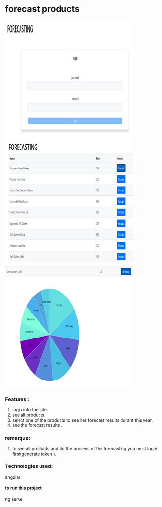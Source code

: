 # forecast products



<p align="justify">

<img src="https://github.com/architectureLogiciel/forecastui/blob/main/login%20page.PNG" width="420" height="400" />

<img src="https://github.com/architectureLogiciel/forecastui/blob/main/table%20products.PNG" width="420" height="400" />

<img src="https://github.com/architectureLogiciel/forecastui/blob/main/forecast%20result.PNG" width="420" height="400" />
</p>

### Features :
1. login into the site.
2. see all products.
3. select one of the products to see her forecast results durant this year.
4. see the forecast results .

### remarque:
1. to see all products and do the process of the forecasting you must login first(generate token ).


### Technologies used: 
angular 
#### to run this project 
ng serve 

